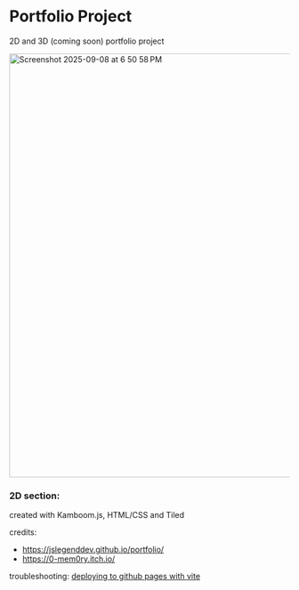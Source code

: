# Portfolio Project 
2D and 3D (coming soon) portfolio project 

<img width="1374" height="762" alt="Screenshot 2025-09-08 at 6 50 58 PM" src="https://github.com/user-attachments/assets/acf40cab-8ae6-4aef-a62b-03443ed1f837" />

### 2D section: 
created with Kamboom.js, HTML/CSS and Tiled


credits: 
- https://jslegenddev.github.io/portfolio/
- https://0-mem0ry.itch.io/

troubleshooting: 
[deploying to github pages with vite ](https://levelup.gitconnected.com/deploy-your-vite-app-to-github-pages-a-lazy-devs-guide-37b0b472fa35)
